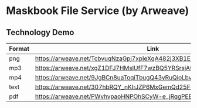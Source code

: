 # Maskbook File Service (by Arweave)

## Technology Demo

| Format | Link                                                                     |
| ------ | ------------------------------------------------------------------------ |
| png    | <https://arweave.net/TcbvuqNzaGpj7xpIeXqA482j3XB1E39Ifb5bUlCFwUs#sample> |
| mp3    | <https://arweave.net/xgZ1DFJ7HMslUfF7wzBQ5YRSrsjAfPqQP33tzhOLt1A#sample> |
| mp4    | <https://arweave.net/9JgBCn8uaToqiTbugQ43yRuQioLbvbeTA5mSLEbnYt8#sample> |
| text   | <https://arweave.net/307hbRQY_nKIrJZP6MxGemQd25F8NnTQHAuAlzN3XaI#sample> |
| pdf    | <https://arweave.net/PWvhvpaoHNPOhSCyW-e_jRqgPEESELEy8T69AjTlcYk#sample> |
